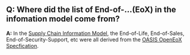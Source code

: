 ## **Q: Where did the list of End-of-...(EoX) in the infomation model come from?**
**A:** 
In the [Supply Chain Information Model](tbd), 
the End-of-Life, End-of-Sales, End-of-Security-Support, etc 
were all derived from the 
[OASIS OpenEoX Specfication](tbd).